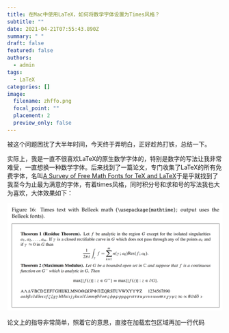 ```yaml
---
title: 在Mac中使用LaTeX，如何将数学字体设置为Times风格？
subtitle: ""
date: 2021-04-21T07:55:43.890Z
summary: " "
draft: false
featured: false
authors:
  - admin
tags:
  - LaTeX
categories: []
image:
  filename: zhffo.png
  focal_point: ""
  placement: 2
  preview_only: false
---
```

被这个问题困扰了大半年时间，今天终于弄明白，正好趁热打铁，总结一下。

实际上，我是一直不很喜欢LaTeX的原生数学字体的，特别是数字的写法让我非常难受，一直想换一种数学字体。后来找到了一篇论文，专门收集了LaTeX的所有免费字体，名叫[A Survey of Free Math Fonts for TeX and LaTeX](http://www.nic.funet.fi/index/TeX/CTAN/info/Free_Math_Font_Survey/survey.pdf)于是乎就找到了我至今为止最为满意的字体，有着times风格，同时积分号和求和号的写法我也大为喜欢，大体效果如下：

![](截屏2021-04-21-下午4.18.31.png)

论文上的指导非常简单，照着它的意思，直接在加载宏包区域再加一行代码
